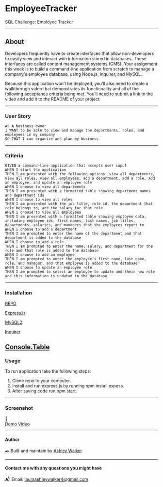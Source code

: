 # EmployeeTracker
SQL Challenge: Employee Tracker

---
## About

Developers frequently have to create interfaces that allow non-developers to easily view and interact with information stored in databases. These interfaces are called content management systems (CMS). Your assignment this week is to build a command-line application from scratch to manage a company's employee database, using Node.js, Inquirer, and MySQL.

Because this application won’t be deployed, you’ll also need to create a walkthrough video that demonstrates its functionality and all of the following acceptance criteria being met. You’ll need to submit a link to the video and add it to the README of your project.

---

### User Story
```
AS A business owner
I WANT to be able to view and manage the departments, roles, and employees in my company
SO THAT I can organize and plan my business
```
---

### Criteria
```
GIVEN a command-line application that accepts user input
WHEN I start the application
THEN I am presented with the following options: view all departments, view all roles, view all employees, add a department, add a role, add an employee, and update an employee role
WHEN I choose to view all departments
THEN I am presented with a formatted table showing department names and department ids
WHEN I choose to view all roles
THEN I am presented with the job title, role id, the department that role belongs to, and the salary for that role
WHEN I choose to view all employees
THEN I am presented with a formatted table showing employee data, including employee ids, first names, last names, job titles, departments, salaries, and managers that the employees report to
WHEN I choose to add a department
THEN I am prompted to enter the name of the department and that department is added to the database
WHEN I choose to add a role
THEN I am prompted to enter the name, salary, and department for the role and that role is added to the database
WHEN I choose to add an employee
THEN I am prompted to enter the employee’s first name, last name, role, and manager, and that employee is added to the database
WHEN I choose to update an employee role
THEN I am prompted to select an employee to update and their new role and this information is updated in the database

```
---

### Installation
[REPO](https://github.com/lawalker4/EmployeeTracker/tree/develop)

[Express.js](https://expressjs.com/en/starter/installing.html)

[MySQL2](https://www.npmjs.com/package/mysql2)

[Inquirer](https://www.npmjs.com/package/inquirer)

[Console.Table](https://www.npmjs.com/package/console.table)
---

### Usage

To run application take the following steps:
1. Clone repo to your computer.
2. Install and run express.js by running npm install expess.
3. After saving code run npm start.

---

### Screenshot
:movie_camera:	
[Demo Video](https://watch.screencastify.com/v/ZVgxAUS18DHBBk2P4PEW)

---

#### Author

:black_nib:	Built and maintain by [Ashley Walker](https://github.com/lawalker4)

---

#### Contact me with any questions you might have
:mailbox_with_mail:
Email: lauraashleywalker4@gmail.com